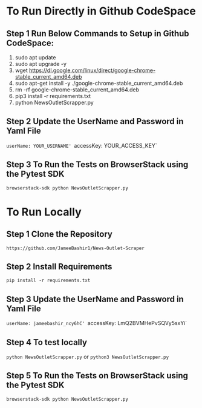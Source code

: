 # To Run Directly in Github CodeSpace

## Step 1 Run Below Commands to Setup in Github CodeSpace:
1. sudo apt update
2. sudo apt upgrade -y
3. wget https://dl.google.com/linux/direct/google-chrome-stable_current_amd64.deb
4. sudo apt-get install -y ./google-chrome-stable_current_amd64.deb
5. rm -rf google-chrome-stable_current_amd64.deb
6. pip3 install -r requirements.txt
7. python NewsOutletScrapper.py
## Step 2 Update the UserName and Password in Yaml File
`userName: YOUR_USERNAME'
`accessKey: YOUR_ACCESS_KEY`
## Step 3 To Run the Tests on BrowserStack using the Pytest SDK
`browserstack-sdk python NewsOutletScrapper.py`
# To Run Locally 
## Step 1 Clone the Repository
`https://github.com/JameeBashir1/News-Outlet-Scraper`
## Step 2 Install Requirements
`pip install -r requirements.txt`
## Step 3 Update the UserName and Password in Yaml File
`userName: jameebashir_ncy6hC'
`accessKey: LmQ2BVMHePvSQVy5sxYi`
## Step 4 To test locally
`python NewsOutletScrapper.py`
or
`python3 NewsOutletScrapper.py`
## Step 5 To Run the Tests on BrowserStack using the Pytest SDK
`browserstack-sdk python NewsOutletScrapper.py`
